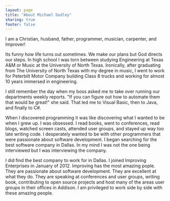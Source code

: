 ```yaml
---
layout: page
title: "About Michael Dudley"
sharing: true
footer: false
---
```


I am a Christian, husband, father, programmer, musician, carpenter, and Improver!

Its funny how life turns out sometimes.  We make our plans but God directs our steps.  In high school I was torn between studying Engineering at Texas A&M or Music at the University of North Texas. Ironically, after graduating from The University of North Texas with my degree in music, I went to work for Peterbilt Motor Company building Class 8 trucks and working for almost 10 years immersed in engineering.

I still remember the day when my boss asked me to take over running our departments weekly reports.  "If you can figure out how to automate them that would be great!" she said.  That led me to Visual Basic, then to Java, and finally to C#.

When I discovered programming it was like discovering what I wanted to be when I grew up.  I was obsessed.  I read books, went to conferences, read blogs, watched screen casts, attended user groups, and stayed up way too late writing code. I desperately wanted to be with other programmers that were passionate about software development.  I began searching for the best software company in Dallas.  In my mind I was not the one being interviewed but I was interviewing the company.  

I did find the best company to work for in Dallas.  I joined Improving Enterprises in January of 2012.  Improving has the most amazing pople.  They are passionate about software development.  They are excellent at what they do.  They are speaking at conferences and user groups, writing book, contributing to open source projects and host many of the areas user groups in their offices in Addison.  I am privileged to work side by side with these amazing people.